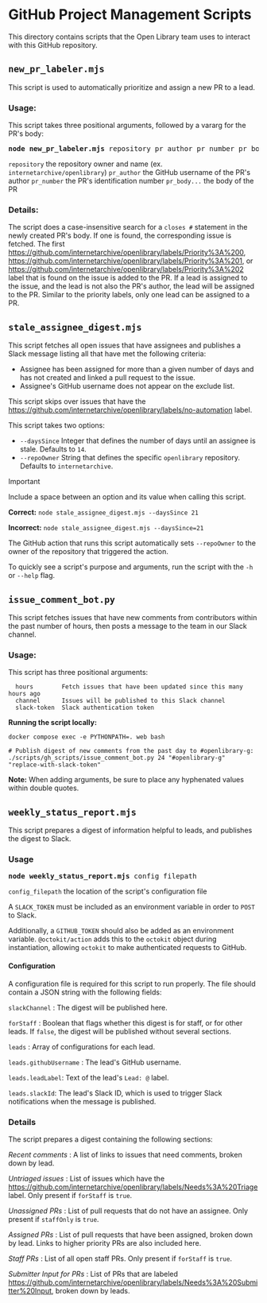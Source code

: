# GitHub Project Management Scripts

This directory contains scripts that the Open Library team uses to interact with this GitHub repository.

## `new_pr_labeler.mjs`
This script is used to automatically prioritize and assign a new PR to a lead.

### Usage:
This script takes three positional arguments, followed by a vararg for the PR's body:

<pre><b>node new_pr_labeler.mjs</b> repository pr_author pr_number pr_body...</pre>
`repository` the repository owner and name (ex. `internetarchive/openlibrary`)
`pr_author`  the GitHub username of the PR's author
`pr_number`  the PR's identification number
`pr_body...` the body of the PR

### Details:
The script does a case-insensitive search for a `closes #` statement in the newly created PR's body.  If one is found, the corresponding issue is fetched.
The first https://github.com/internetarchive/openlibrary/labels/Priority%3A%200, https://github.com/internetarchive/openlibrary/labels/Priority%3A%201, or https://github.com/internetarchive/openlibrary/labels/Priority%3A%202 label that is found on the issue is added to the PR.
If a lead is assigned to the issue, and the lead is not also the PR's author, the lead will be assigned to the PR.  Similar to the priority labels, only one lead can be assigned to a PR.

## `stale_assignee_digest.mjs`

This script fetches all open issues that have assignees and publishes a Slack message listing all that have met the following criteria:
- Assignee has been assigned for more than a given number of days and has not created and linked a pull request to the issue.
- Assignee's GitHub username does not appear on the exclude list.

This script skips over issues that have the https://github.com/internetarchive/openlibrary/labels/no-automation label.

This script takes two options:
- `--daysSince` Integer that defines the number of days until an assignee is stale.  Defaults to `14`.
- `--repoOwner` String that defines the specific `openlibrary` repository.  Defaults to `internetarchive`.

> [!IMPORTANT]
> Include a space between an option and its value when calling this script.

__Correct:__
`node stale_assignee_digest.mjs --daysSince 21`

__Incorrect:__
`node stale_assignee_digest.mjs --daysSince=21`

The GitHub action that runs this script automatically sets `--repoOwner` to the owner of the repository that triggered the action.

To quickly see a script's purpose and arguments, run the script with the `-h` or `--help` flag.

## `issue_comment_bot.py`

This script fetches issues that have new comments from contributors within the past number of hours, then posts a message to the team in our Slack channel.

### Usage:
This script has three positional arguments:
```
  hours        Fetch issues that have been updated since this many hours ago
  channel      Issues will be published to this Slack channel
  slack-token  Slack authentication token
```

__Running the script locally:__
```
docker compose exec -e PYTHONPATH=. web bash

# Publish digest of new comments from the past day to #openlibrary-g:
./scripts/gh_scripts/issue_comment_bot.py 24 "#openlibrary-g" "replace-with-slack-token"
```

__Note:__ When adding arguments, be sure to place any hyphenated values within double quotes.

## `weekly_status_report.mjs`

This script prepares a digest of information helpful to leads, and publishes the digest to Slack.

### Usage

<pre><b>node weekly_status_report.mjs</b> config_filepath</pre>
`config_filepath` the location of the script's configuration file

A `SLACK_TOKEN` must be included as an environment variable in order to `POST` to Slack.

Additionally, a `GITHUB_TOKEN` should also be added as an environment variable.  `@octokit/action` adds
this to the `octokit` object during instantiation, allowing `octokit` to make authenticated requests
to GitHub.

#### Configuration

A configuration file is required for this script to run properly.  The file should contain a JSON string with the following fields:

`slackChannel` : The digest will be published here.

`forStaff` : Boolean that flags whether this digest is for staff, or for other leads.  If `false`, the digest will be published without several sections.

`leads` : Array of configurations for each lead.

`leads.githubUsername` : The lead's GitHub username.

`leads.leadLabel`: Text of the lead's `Lead: @` label.

`leads.slackId`: The lead's Slack ID, which is used to trigger Slack notifications when the message is published.

### Details

The script prepares a digest containing the following sections:

*Recent comments* : A list of links to issues that need comments, broken down by lead.

*Untriaged issues* : List of issues which have the https://github.com/internetarchive/openlibrary/labels/Needs%3A%20Triage label.  Only present if `forStaff` is `true`.

*Unassigned PRs* : List of pull requests that do not have an assignee.  Only present if `staffOnly` is `true`.

*Assigned PRs* : List of pull requests that have been assigned, broken down by lead.  Links to higher priority PRs are also included here.

*Staff PRs* : List of all open staff PRs.  Only present if `forStaff` is `true`.

*Submitter Input for PRs* : List of PRs that are labeled https://github.com/internetarchive/openlibrary/labels/Needs%3A%20Submitter%20Input, broken down by leads.
